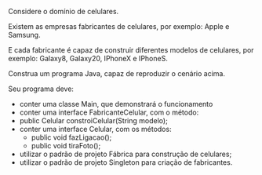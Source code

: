 Considere o domínio de celulares.

Existem as empresas fabricantes de celulares, por exemplo: Apple e Samsung.

E cada fabricante é capaz de construir diferentes modelos de celulares, por exemplo: Galaxy8, Galaxy20, IPhoneX e IPhoneS.

Construa um programa Java, capaz de reproduzir o cenário acima.

Seu programa deve:
- conter uma classe Main, que demonstrará o funcionamento
- conter uma interface FabricanteCelular, com o método:
 - public Celular constroiCelular(String modelo);
- conter uma interface Celular, com os métodos:
    - public void fazLigacao();
    - public void tiraFoto();
- utilizar o padrão de projeto Fábrica para construção de celulares;
- utilizar o padrão de projeto Singleton para criação de fabricantes.